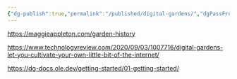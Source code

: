 ```yaml
---
{"dg-publish":true,"permalink":"/published/digital-gardens/","dgPassFrontmatter":true,"noteIcon":""}
---
```


https://maggieappleton.com/garden-history

https://www.technologyreview.com/2020/09/03/1007716/digital-gardens-let-you-cultivate-your-own-little-bit-of-the-internet/

https://dg-docs.ole.dev/getting-started/01-getting-started/